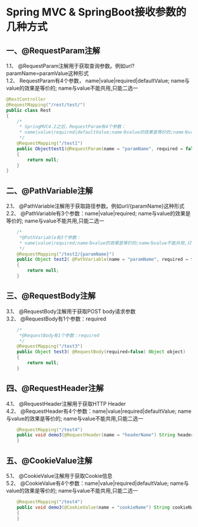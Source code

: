 # Spring MVC & SpringBoot接收参数的几种方式 #
## 一、@RequestParam注解 #
1.1、 @RequestParam注解用于获取查询参数。例如url?paramName=paramValue这种形式  \
1.2、 RequestParam有4个参数， name|value|required|defaultValue;  name与value的效果是等价的; name与value不能共用,只能二选一
``` java
@RestController
@RequestMapping("/rest/test/")
public class Rest
{
    /*
     * SpringMVC4.2之后，RequestParam有4个参数：
     * name|value|required|defaultValue;name与value的效果是等价的;name与value不能共用,只能二选一
     */
    @RequestMapping("/test1")
    public Objecttest1(@RequestParam(name = "paramName", required = false, defaultValue = "") String paramName)
    {
        return null;
    }
}
```
## 二、@PathVariable注解 #
2.1、 @PathVariable注解用于获取路径参数。例如url/{paramName}这种形式 \
2.2、 @PathVariable有3个参数：name|value|required; name与value的效果是等价的; name与value不能共用,只能二选一 
``` java
    /*
     *@PathVariable有3个参数：
     * name|value|required;name与value的效果是等价的;name与value不能共用,只能二选一
     */
    @RequestMapping("/test2/{paramName}")
    public Object test2( @PathVariable(name = "paramName", required = false) String paramName)
    {
        return null;
    }
```
## 三、@RequestBody注解 #
3.1、 @RequestBody注解用于获取POST body请求参数 \
3.2、 @RequestBody有1个参数：required
``` java
    /*
     *@RequestBody有1个参数：required
     */
    @RequestMapping("/test3")
    public Object test3( @RequestBody(required=false) Object object)
    {
        return null;
    }
```
## 四、@RequestHeader注解 #
4.1、 @RequestHeader注解用于获取HTTP Header\
4.2、 @RequestHeader有4个参数：name|value|required|defaultValue;  name与value的效果是等价的; name与value不能共用,只能二选一
```java
    @RequestMapping("/test4")
    public void demo3(@RequestHeader(name = "headerName") String headerName) {
    }
```
## 五、@CookieValue注解 # 
5.1、 @CookieValue注解用于获取Cookie信息\
5.2、 @CookieValue有4个参数：name|value|required|defaultValue;  name与value的效果是等价的; name与value不能共用,只能二选一
```java
    @RequestMapping("/test4")
    public void demo3(@CookieValue(name = "cookieName") String cookieName)
    {
    }
```